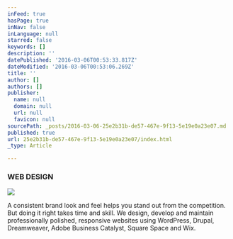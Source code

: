 ```yaml
---
inFeed: true
hasPage: true
inNav: false
inLanguage: null
starred: false
keywords: []
description: ''
datePublished: '2016-03-06T00:53:33.817Z'
dateModified: '2016-03-06T00:53:06.269Z'
title: ''
author: []
authors: []
publisher:
  name: null
  domain: null
  url: null
  favicon: null
sourcePath: _posts/2016-03-06-25e2b31b-de57-467e-9f13-5e19e0a23e07.md
published: true
url: 25e2b31b-de57-467e-9f13-5e19e0a23e07/index.html
_type: Article

---
```

### WEB DESIGN
![](https://the-grid-user-content.s3-us-west-2.amazonaws.com/20e002fc-dc30-4064-8434-f6b32c2b18ef.jpg)

A consistent brand look and feel helps you stand out from the competition. But doing it right takes time and skill. We design, develop and maintain professionally polished, responsive websites using WordPress, Drupal, Dreamweaver, Adobe Business Catalyst, Square Space and Wix.